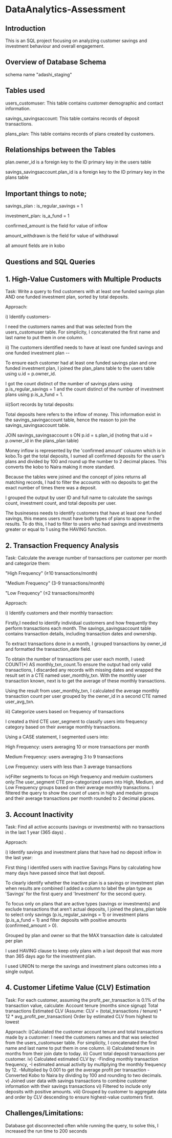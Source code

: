 # DataAnalytics-Assessment

## Introduction

This is an SQL project focusing on analyzing customer savings and investment behaviour and overall engagement.

## Overview of Database Schema

schema name "adashi_staging"

## Tables used

users_customuser: This table contains customer demographic and contact information.

savings_savingsaccount: This table contains records of deposit transactions.

plans_plan: This table contains records of plans created by customers.

## Relationships between the Tables

plan.owner_id is a foreign key to the ID primary key in the users table

savings_savingsaccount.plan_id is a foreign key to the ID primary key in the plans table

## Important things to note;

savings_plan : is_regular_savings = 1

investment_plan: is_a_fund = 1

confirmed_amount is the field for value of inflow

amount_withdrawn is the field for value of withdrawal

all amount fields are in kobo


## Questions and SQL Queries

## 1. High-Value Customers with Multiple Products

Task: Write a query to find customers with at least one funded savings plan AND one funded investment plan, sorted by total deposits.

Approach:

i) Identify customers-

I need the customers names and that was selected from the users_customuser table. For simplicity, I concatenated the first name and last name to put them in one column.

ii) The customers identified needs to have at least one funded savings and one funded investment plan --

To ensure each customer had at least one funded savings plan and one funded investment plan, I joined the plan_plans table to the users table using u.id = p.owner_id.

I got the count distinct of the number of savings plans using p.is_regular_savings = 1 and the count distinct of the number of investment plans using p.is_a_fund = 1.

iii)Sort records by total deposits:

Total deposits here refers to the inflow of money. This information exist in the savings_savingaccount table, hence the reason to join the savings_savingsaccount table.

JOIN savings_savingsaccount s ON p.id = s.plan_id (noting that u.id = p.owner_id in the plans_plan table)

Money inflow is represented by the 'confirmed amount' coluumn which is in kobo.To get the total deposits, I sumed all confirmed deposits for the user’s plans and divided by 100 and round up the number to 2 decimal places. This converts the kobo to Naira making it more standard.

Because the tables were joined and the concept of joins returns all matching records, I had to filter the accounts with no deposits to get the exact number of times there was a deposit.

I grouped the output by user ID and full name to calculate the savings count, investment count, and total deposits per user.

The businesess needs to identify customers that have at least one funded savings, this means users must have both types of plans to appear in the results. To do this, I had to filter to users who had savings and investments greater or equal to 1 using the HAVING function.

## 2. Transaction Frequency Analysis

Task: Calculate the average number of transactions per customer per month and categorize them:

"High Frequency" (≥10 transactions/month)

"Medium Frequency" (3-9 transactions/month)

"Low Frequency" (≤2 transactions/month)

Approach:

i) Identify customers and their monthly transaction:

Firstly,I needed to identify individual customers and how frequently they perform transactions each month. The savings_savingsaccount table contains transaction details, including transaction dates and ownership.

To extract transactions done in a month, I grouped transactions by owner_id and formatted the transaction_date field.

To obtain the number of transactions per user each month, I used: COUNT(\*) AS monthly_txn_count.To ensure the output had only valid transactions, I discarded any records with missing dates and wrapped the result set in a CTE named user_monthly_txn. With the monthly user transaction known, next is to get the average of these monthly transactions.

Using the result from user_monthly_txn, I calculated the average monthly transaction count per user grouped by the owner_id in a second CTE named user_avg_txn.

iii) Categorize users based on frequency of transactions

I created a third CTE user_segment to classify users into frequency category based on their average monthly transactions.

Using a CASE statement, I segmented users into:

High Frequency: users averaging 10 or more transactions per month

Medium Frequency: users averaging 3 to 9 transactions

Low Frequency: users with less than 3 average transactions

iv)Filter segments to focus on High frequency and meduim customers only:The user_segment CTE pre-categorized users into High, Medium, and Low Frequency groups based on their average monthly transactions. I filtered the query to show the count of users in high and meduim groups and their average transactions per month rounded to 2 decimal places.

## 3. Account Inactivity 

Task: Find all active accounts (savings or investments) with no transactions in the last 1 year (365 days) .

Approach:

i) Identify savings and investment plans that have had no deposit inflow in the last year:

First thing I identifed users with inactive Savings Plans by calculating how many days have passed since that last deposit.

To clearly identify whether the inactive plan is a savings or investment plan when results are combined I added a column to label the plan type as 'Savings' for the first query and 'Investment' for the second query.

To focus only on plans that are active types (savings or investments) and exclude transactions that aren’t actual deposits, I joined the plans_plan table to select only savings (p.is_regular_savings = 1) or investment plans (p.is_a_fund = 1) and filter deposits with positive amounts (confirmed_amount > 0).

Grouped by plan and owner so that the MAX transaction date is calculated per plan

I used HAVING clause to keep only plans with a last deposit that was more than 365 days ago for the investment plan.

I used UNION to merge the savings and investment plans outcomes into a single output.

## 4. Customer Lifetime Value (CLV) Estimation
Task: For each customer, assuming the profit_per_transaction is 0.1% of the transaction value, calculate:
Account tenure (months since signup)
Total transactions
Estimated CLV (Assume: CLV = (total_transactions / tenure) * 12 * avg_profit_per_transaction)
Order by estimated CLV from highest to lowest

Approach:
i)Calculated the customer account tenure and total transactions made by a customer: I need the customers names and that was selected from the users_customuser table. 
For simplicity, I concatenated the first name and last name to put them in one column.
ii) Calculated tenure in months from their join date to today.
iii) Count total deposit transactions per customer.
iv) Calculated estimated CLV by:
   -Finding monthly transaction frequency,
   -I estimated annual activity by multiplying the monthly frequency by 12.
   -Multiplied by 0.001 to get the average profit per transaction
   -Converted Kobo to Naira by dividing by 100 and rounding to two decimals.
v) Joined user data with savings transactions to combine customer information with their savings transactions
vi) Filtered to include only deposits with positive amounts.
viii) Grouped by customer to aggregate data and order by CLV descending to ensure highest-value customers first.

## Challenges/Limitations:
Database got disconnected often while running the query, to solve this, I increased the run time to 200 seconds



